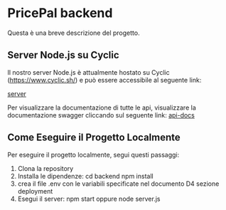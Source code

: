 # PricePal backend

Questa è una breve descrizione del progetto.

## Server Node.js su Cyclic

Il nostro server Node.js è attualmente hostato su Cyclic (https://www.cyclic.sh/) e può essere accessibile al seguente link:

[server](https://wild-ray-kimono.cyclic.app)

Per visualizzare la documentazione di tutte le api, visualizzare la documentazione swagger cliccando sul seguente link:
[api-docs](https://wild-ray-kimono.cyclic.app/api-docs/)

## Come Eseguire il Progetto Localmente

Per eseguire il progetto localmente, segui questi passaggi:

1. Clona la repository
2. Installa le dipendenze:
cd backend
npm install
3. crea il file .env con le variabili specificate nel documento D4 sezione deployment
4. Esegui il server:
npm start
oppure
node server.js
